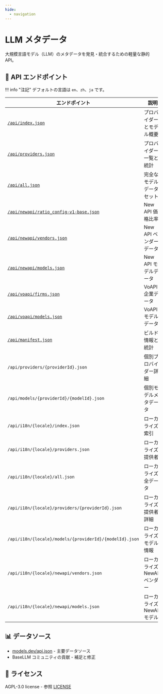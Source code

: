 ```yaml
---
hide:
  - navigation
---
```


# LLM メタデータ

大規模言語モデル（LLM）のメタデータを発見・統合するための軽量な静的 API。

## 📡 API エンドポイント

!!! info "注記"
    デフォルトの言語は `en`、`zh`、`ja` です。

| エンドポイント                                                                                                         | 説明                         | 例                                                                                |
| ---------------------------------------------------------------------------------------------------------------------- | ---------------------------- | --------------------------------------------------------------------------------- |
| [`/api/index.json`](https://basellm.github.io/llm-metadata/api/index.json)                                             | プロバイダーとモデル概要     | すべてのプロバイダーとモデルの基本情報                                            |
| [`/api/providers.json`](https://basellm.github.io/llm-metadata/api/providers.json)                                     | プロバイダー一覧と統計       | プロバイダー一覧とモデル数統計                                                    |
| [`/api/all.json`](https://basellm.github.io/llm-metadata/api/all.json)                                                 | 完全なモデルデータセット     | すべてのモデルの詳細情報                                                          |
| [`/api/newapi/ratio_config-v1-base.json`](https://basellm.github.io/llm-metadata/api/newapi/ratio_config-v1-base.json) | New API 価格比率             | New API システムにおける価格計算の比率                                            |
| [`/api/newapi/vendors.json`](https://basellm.github.io/llm-metadata/api/newapi/vendors.json)                           | New API ベンダーデータ       | New API システム向けのベンダーデータ                                              |
| [`/api/newapi/models.json`](https://basellm.github.io/llm-metadata/api/newapi/models.json)                             | New API モデルデータ         | New API システム向けのモデルデータ                                                |
| [`/api/voapi/firms.json`](https://basellm.github.io/llm-metadata/api/voapi/firms.json)                             | VoAPI 企業データ            | VoAPI システム向けの企業データ                                                  |
| [`/api/voapi/models.json`](https://basellm.github.io/llm-metadata/api/voapi/models.json)                             | VoAPI モデルデータ         | VoAPI システム向けのモデルデータ                                                |
| [`/api/manifest.json`](https://basellm.github.io/llm-metadata/api/manifest.json)                                       | ビルド情報と統計             | ビルド情報およびデータ統計                                                        |
| `/api/providers/{providerId}.json`                                                                                     | 個別プロバイダー詳細         | 例：`/api/providers/openai.json`                                                  |
| `/api/models/{providerId}/{modelId}.json`                                                                              | 個別モデルメタデータ         | 例：`/api/models/openai/gpt-4.json`                                               |
| `/api/i18n/{locale}/index.json`                                                                                        | ローカライズ索引             | 例：`https://basellm.github.io/llm-metadata/api/i18n/zh/index.json`               |
| `/api/i18n/{locale}/providers.json`                                                                                    | ローカライズ提供者           | 例：`https://basellm.github.io/llm-metadata/api/i18n/ja/providers.json`           |
| `/api/i18n/{locale}/all.json`                                                                                          | ローカライズ全データ         | 例：`https://basellm.github.io/llm-metadata/api/i18n/zh/all.json`                 |
| `/api/i18n/{locale}/providers/{providerId}.json`                                                                       | ローカライズ提供者詳細       | 例：`https://basellm.github.io/llm-metadata/api/i18n/zh/providers/openai.json`    |
| `/api/i18n/{locale}/models/{providerId}/{modelId}.json`                                                                | ローカライズモデル情報       | 例：`https://basellm.github.io/llm-metadata/api/i18n/ja/models/openai/gpt-4.json` |
| `/api/i18n/{locale}/newapi/vendors.json`                                                                               | ローカライズ NewAPI ベンダー | 例：`https://basellm.github.io/llm-metadata/api/i18n/zh/newapi/vendors.json`      |
| `/api/i18n/{locale}/newapi/models.json`                                                                                | ローカライズ NewAPI モデル   | 例：`https://basellm.github.io/llm-metadata/api/i18n/ja/newapi/models.json`       |

## 📊 データソース

- [models.dev/api.json](https://models.dev/api.json) - 主要データソース
- BaseLLM コミュニティの貢献 - 補足と修正

## 📄 ライセンス

 AGPL-3.0 license - 参照 [LICENSE](https://github.com/basellm/llm-metadata/blob/main/LICENSE)
